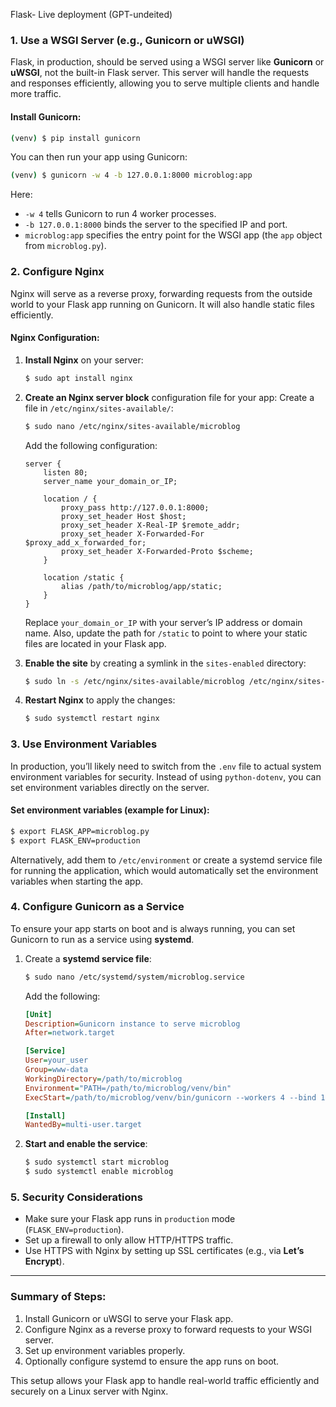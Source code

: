 Flask- Live deployment (GPT-undeited)

### 1. **Use a WSGI Server (e.g., Gunicorn or uWSGI)**
Flask, in production, should be served using a WSGI server like **Gunicorn** or **uWSGI**, not the built-in Flask server. This server will handle the requests and responses efficiently, allowing you to serve multiple clients and handle more traffic.

#### Install Gunicorn:
```bash
(venv) $ pip install gunicorn
```

You can then run your app using Gunicorn:
```bash
(venv) $ gunicorn -w 4 -b 127.0.0.1:8000 microblog:app
```
Here:
- `-w 4` tells Gunicorn to run 4 worker processes.
- `-b 127.0.0.1:8000` binds the server to the specified IP and port.
- `microblog:app` specifies the entry point for the WSGI app (the `app` object from `microblog.py`).

### 2. **Configure Nginx**
Nginx will serve as a reverse proxy, forwarding requests from the outside world to your Flask app running on Gunicorn. It will also handle static files efficiently.

#### Nginx Configuration:
1. **Install Nginx** on your server:
   ```bash
   $ sudo apt install nginx
   ```

2. **Create an Nginx server block** configuration file for your app:
   Create a file in `/etc/nginx/sites-available/`:
   ```bash
   $ sudo nano /etc/nginx/sites-available/microblog
   ```

   Add the following configuration:
   ```nginx
   server {
       listen 80;
       server_name your_domain_or_IP;

       location / {
           proxy_pass http://127.0.0.1:8000;
           proxy_set_header Host $host;
           proxy_set_header X-Real-IP $remote_addr;
           proxy_set_header X-Forwarded-For $proxy_add_x_forwarded_for;
           proxy_set_header X-Forwarded-Proto $scheme;
       }

       location /static {
           alias /path/to/microblog/app/static;
       }
   }
   ```

   Replace `your_domain_or_IP` with your server’s IP address or domain name. Also, update the path for `/static` to point to where your static files are located in your Flask app.

3. **Enable the site** by creating a symlink in the `sites-enabled` directory:
   ```bash
   $ sudo ln -s /etc/nginx/sites-available/microblog /etc/nginx/sites-enabled
   ```

4. **Restart Nginx** to apply the changes:
   ```bash
   $ sudo systemctl restart nginx
   ```

### 3. **Use Environment Variables**
In production, you’ll likely need to switch from the `.env` file to actual system environment variables for security. Instead of using `python-dotenv`, you can set environment variables directly on the server.

#### Set environment variables (example for Linux):
```bash
$ export FLASK_APP=microblog.py
$ export FLASK_ENV=production
```

Alternatively, add them to `/etc/environment` or create a systemd service file for running the application, which would automatically set the environment variables when starting the app.

### 4. **Configure Gunicorn as a Service**
To ensure your app starts on boot and is always running, you can set Gunicorn to run as a service using **systemd**.

1. Create a **systemd service file**:
   ```bash
   $ sudo nano /etc/systemd/system/microblog.service
   ```

   Add the following:
   ```ini
   [Unit]
   Description=Gunicorn instance to serve microblog
   After=network.target

   [Service]
   User=your_user
   Group=www-data
   WorkingDirectory=/path/to/microblog
   Environment="PATH=/path/to/microblog/venv/bin"
   ExecStart=/path/to/microblog/venv/bin/gunicorn --workers 4 --bind 127.0.0.1:8000 microblog:app

   [Install]
   WantedBy=multi-user.target
   ```

2. **Start and enable the service**:
   ```bash
   $ sudo systemctl start microblog
   $ sudo systemctl enable microblog
   ```

### 5. **Security Considerations**
- Make sure your Flask app runs in `production` mode (`FLASK_ENV=production`).
- Set up a firewall to only allow HTTP/HTTPS traffic.
- Use HTTPS with Nginx by setting up SSL certificates (e.g., via **Let’s Encrypt**).

---

### Summary of Steps:
1. Install Gunicorn or uWSGI to serve your Flask app.
2. Configure Nginx as a reverse proxy to forward requests to your WSGI server.
3. Set up environment variables properly.
4. Optionally configure systemd to ensure the app runs on boot.

This setup allows your Flask app to handle real-world traffic efficiently and securely on a Linux server with Nginx.
